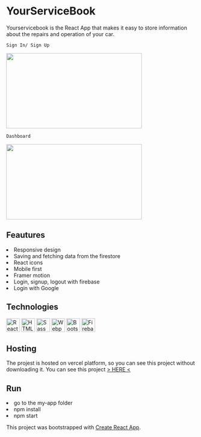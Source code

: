 # YourServiceBook
Yourservicebook is the React App that makes it easy to store information about the repairs and operation of your car.

`Sign In/ Sign Up`

<img src="https://user-images.githubusercontent.com/94719206/174871507-f191bcba-c149-419a-9e0c-43bd67512413.png" width="360" height="200"/>

`Dashboard`

<img src="https://user-images.githubusercontent.com/94719206/174871518-eb8a8eb9-132f-4e74-b4b4-44053a4240b7.png" width="360" height="200"/>

## Feautures
<li>Responsive design</li>
<li>Saving and fetching data from the firestore</li>
<li>React icons</li>
<li>Mobile first</li>
<li>Framer motion</li>
<li>Login, signup, logout with firebase</li>
<li>Login with Google</li>

## Technologies
<p align="left">
<a href="https://reactjs.org/" target="_blank" rel="noreferrer"><img src="https://raw.githubusercontent.com/danielcranney/readme-generator/main/public/icons/skills/react-colored.svg" width="36" height="36" alt="React" /></a>
<a href="https://developer.mozilla.org/en-US/docs/Glossary/HTML5" target="_blank" rel="noreferrer"><img src="https://raw.githubusercontent.com/danielcranney/readme-generator/main/public/icons/skills/html5-colored.svg" width="36" height="36" alt="HTML5" /></a>
<a href="https://sass-lang.com/" target="_blank" rel="noreferrer"><img src="https://raw.githubusercontent.com/danielcranney/readme-generator/main/public/icons/skills/sass-colored.svg" width="36" height="36" alt="Sass" /></a>
<a href="https://webpack.js.org/" target="_blank" rel="noreferrer"><img src="https://raw.githubusercontent.com/danielcranney/readme-generator/main/public/icons/skills/webpack-colored.svg" width="36" height="36" alt="Webpack" /></a>
<a href="https://getbootstrap.com/" target="_blank" rel="noreferrer"><img src="https://raw.githubusercontent.com/danielcranney/readme-generator/main/public/icons/skills/bootstrap-colored.svg" width="36" height="36" alt="Bootstrap" /></a>
<a href="https://firebase.google.com/" target="_blank" rel="noreferrer"><img src="https://raw.githubusercontent.com/danielcranney/readme-generator/main/public/icons/skills/firebase-colored.svg" width="36" height="36" alt="Firebase" /></a>
</p>

## Hosting
The projest is hosted on vercel platform, so you can see this project without downloading it. You can see this project <a href="https://your-service-book.vercel.app/">> HERE <</a>

## Run
<li>go to the my-app folder</li>
<li>npm install</li>
<li>npm start</li>

This project was bootstrapped with [Create React App](https://github.com/facebook/create-react-app).
